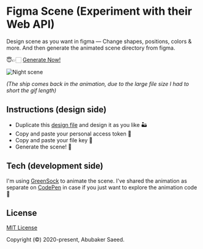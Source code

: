 # Figma Scene (Experiment with their Web API)

Design scene as you want in figma — Change shapes, positions, colors & more. And then generate the animated scene directory from figma.

😇👉🏻 [Generate Now!](https://abubakersaeed.com/x/figma-scene)

![Night scene](./figma-scene-preview.gif)

_(The ship comes back in the animation, due to the large file size I had to short the gif length)_

## Instructions (design side)

- Duplicate this [design file](https://www.figma.com/file/vObDBbBddW7gPosvMzkDYR/Figma-Scene/duplicate?node-id=0%3A1) and design it as you like 🏜
- Copy and paste your personal access token 🔐
- Copy and paste your file key 🔑
- Generate the scene! 🥳

## Tech (development side)

I'm using [GreenSock](https://greensock.com/) to animate the scene. I've shared the animation as separate on [CodePen](https://codepen.io/AbubakerSaeed/pens/public) in case if you just want to explore the animation code 🙂

## License

[MIT License](./LICENSE)

Copyright (©) 2020-present, Abubaker Saeed.
